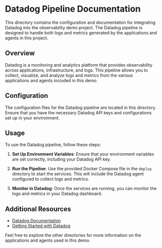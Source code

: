 # Datadog Pipeline Documentation

This directory contains the configuration and documentation for integrating Datadog into the observability demo project. The Datadog pipeline is designed to handle both logs and metrics generated by the applications and agents in this project.

## Overview

Datadog is a monitoring and analytics platform that provides observability across applications, infrastructure, and logs. This pipeline allows you to collect, visualize, and analyze logs and metrics from the various applications and agents included in this demo.

## Configuration

The configuration files for the Datadog pipeline are located in this directory. Ensure that you have the necessary Datadog API keys and configurations set up in your environment.

## Usage

To use the Datadog pipeline, follow these steps:

1. **Set Up Environment Variables**: Ensure that your environment variables are set correctly, including your Datadog API key.

2. **Run the Pipeline**: Use the provided Docker Compose file in the `deploy` directory to start the services. This will include the Datadog agent configured to collect logs and metrics.

3. **Monitor in Datadog**: Once the services are running, you can monitor the logs and metrics in your Datadog dashboard.

## Additional Resources

- [Datadog Documentation](https://docs.datadoghq.com/)
- [Getting Started with Datadog](https://docs.datadoghq.com/getting_started/)

Feel free to explore the other directories for more information on the applications and agents used in this demo.